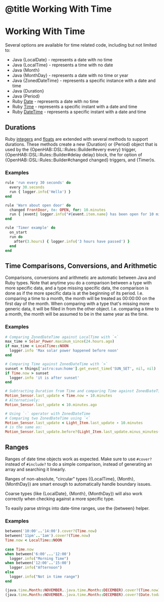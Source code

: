 # @title Working With Time

# Working With Time

Several options are available for time related code, including but not limited to:

* Java {LocalDate} - represents a date with no time
* Java {LocalTime} - represents a time with no date
* Java {Month}
* Java {MonthDay} - represents a date with no time or year
* Java {ZonedDateTime} - represents a specific instance with a date and time
* Java {Duration}
* Java {Period}
* Ruby [Date](https://ruby-doc.org/stdlib-2.6.8/libdoc/date/rdoc/Date.html) - represents a date with no time
* Ruby [Time](https://ruby-doc.org/core/Time.html) - represents a specific instant with a date and time
* Ruby [DateTime](https://ruby-doc.org/core/DateTime.html) - represents a specific instant with a date and time

## Durations

Ruby [integers](https://ruby-doc.org/core-2.6.8/Integer.html) and
[floats](https://ruby-doc.org/core-2.6.8/Float.html) are extended with several
methods to support durations. These methods create a new {Duration} or {Period}
object that is used by the {OpenHAB::DSL::Rules::Builder#every every} trigger,
{OpenHAB::DSL::Rules::Builder#delay delay} block, the for option of
{OpenHAB::DSL::Rules::Builder#changed changed} triggers, and
{Timer}s.


### Examples

```ruby
rule 'run every 30 seconds' do
  every 30.seconds
  run { logger.info('Hello') }
end
```

```ruby
rule 'Warn about open door' do
  changed FrontDoor, to: OPEN, for: 10.minutes
  run { |event| logger.info("#{event.item.name} has been open for 10 minutes") }
end
```

```ruby
rule 'Timer example' do
  on_start
  run do
    after(3.hours) { logger.info('3 hours have passed') }
  end
end
```

## Time Comparisons, Conversions, and Arithmetic

Comparisons, conversions and arithmetic are automatic between Java and Ruby types.
Note that anytime you do a comparison between a type with more specific data, and
a type missing specific data, the comparison is done as if the more specific data
is at the beginning of its period. I.e. comparing a time to a month, the month
will be treated as 00:00:00 on the first day of the month. When comparing with
a type that's missing more generic data, it will be filled in from the other object.
I.e. comparing a time to a month, the month will be assumed to be in the same year
as the time.

### Examples

```ruby
# Comparing ZonedDateTime against LocalTime with `<`
max_time = Solar_Power.maximum_since(24.hours.ago)
if max_time < LocalTime::NOON
  logger.info 'Max solar power happened before noon'
end

# Comparing Time against ZonedDateTime with `>`
sunset = things['astro:sun:home'].get_event_time('SUN_SET', nil, nil)
if Time.now > sunset 
  logger.info 'it is after sunset'
end

# Subtracting Duration from Time and comparing Time against ZonedDateTime
Motion_Sensor.last_update < Time.now - 10.minutes
# Alternatively:
Motion_Sensor.last_update < 10.minutes.ago

# Using `-` operator with ZonedDateTime
# Comparing two ZonedDateTime using `<` 
Motion_Sensor.last_update < Light_Item.last_update - 10.minutes
# is the same as:
Motion_Sensor.last_update.before?(Light_Item.last_update.minus_minutes(10))
```

## Ranges

Ranges of date time objects work as expected. Make sure to use `#cover?`
instead of `#include?` to do a simple comparison, instead of generating
an array and searching it linearly.

Ranges of non-absolute, "circular" types ({LocalTime}, {Month}, {MonthDay})
are smart enough to automatically handle boundary issues.

Coarse types (like {LocalDate}, {Month}, {MonthDay}) will also work correctly when checking
against a more specific type.

To easily parse strings into date-time ranges, use the {between}
helper.

### Examples

```ruby
between('10:00'..'14:00').cover?(Time.now)
between('11pm'..'1am').cover?(Time.now)
Time.now < LocalTime::NOON
 
case Time.now
when between('6:00'...'12:00')
  logger.info("Morning Time")
when between('12:00'..'15:00')
  logger.info("Afternoon")
else
  logger.info("Not in time range")
end

(java.time.Month::NOVEMBER..java.time.Month::DECEMBER).cover?(Time.now)
(java.time.Month::NOVEMBER..java.time.Month::DECEMBER).cover?(Date.today)
```
